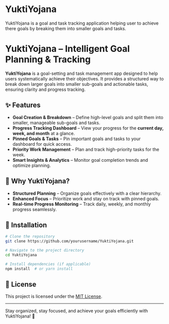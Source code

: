 # YuktiYojana
YuktiYojana is a goal and task tracking application helping user to achieve there goals by breaking them into smaller goals and tasks. 
# YuktiYojana – Intelligent Goal Planning & Tracking

**YuktiYojana** is a goal-setting and task management app designed to help users systematically achieve their objectives. It provides a structured way to break down larger goals into smaller sub-goals and actionable tasks, ensuring clarity and progress tracking.

## ✨ Features

- **Goal Creation & Breakdown** – Define high-level goals and split them into smaller, manageable sub-goals and tasks.
- **Progress Tracking Dashboard** – View your progress for the **current day, week, and month** at a glance.
- **Pinned Goals & Tasks** – Pin important goals and tasks to your dashboard for quick access.
- **Priority Work Management** – Plan and track high-priority tasks for the week.
- **Smart Insights & Analytics** – Monitor goal completion trends and optimize planning.

## 🚀 Why YuktiYojana?
- **Structured Planning** – Organize goals effectively with a clear hierarchy.
- **Enhanced Focus** – Prioritize work and stay on track with pinned goals.
- **Real-time Progress Monitoring** – Track daily, weekly, and monthly progress seamlessly.

## 🔧 Installation
```bash
# Clone the repository
git clone https://github.com/yourusername/YuktiYojana.git

# Navigate to the project directory
cd YuktiYojana

# Install dependencies (if applicable)
npm install  # or yarn install
```

## 📜 License
This project is licensed under the [MIT License](LICENSE).

---
Stay organized, stay focused, and achieve your goals efficiently with YuktiYojana! 🚀

